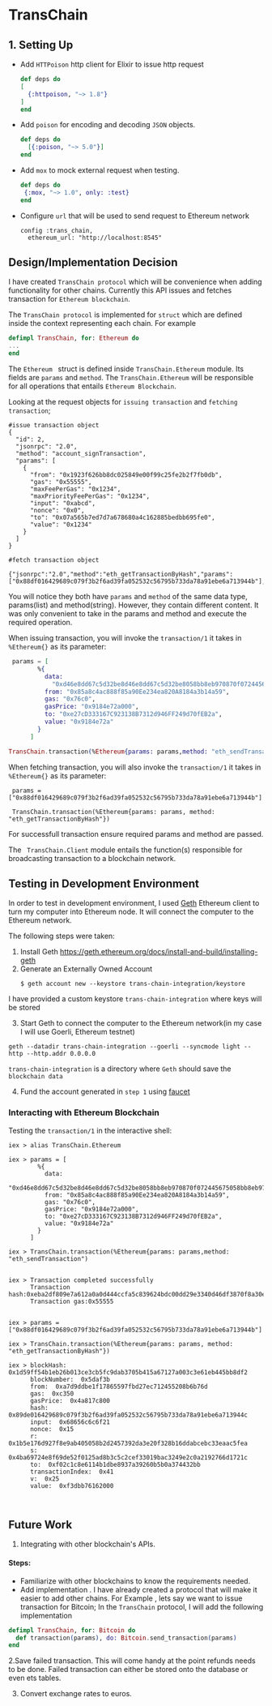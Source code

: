 # TransChain

## 1. Setting Up
- Add `HTTPoison` http client for Elixir to issue http request
    ```elixir
   def deps do
    [
      {:httpoison, "~> 1.8"}
    ]
   end
    ```

- Add `poison` for encoding and decoding `JSON` objects.

    ```elixir
    def deps do
      [{:poison, "~> 5.0"}]
    end
    ```

- Add `mox` to mock external request when testing.

   ```elixir
   def deps do
    {:mox, "~> 1.0", only: :test}
   end
   ```
- Configure `url` that will be used to send request to Ethereum network

    ```
    config :trans_chain,
      ethereum_url: "http://localhost:8545"
    ```

## Design/Implementation Decision
I have created `TransChain protocol` which will be convenience when adding functionality for other chains. Currently this API issues and fetches transaction for `Ethereum blockchain`.

The `TransChain protocol` is implemented for `struct` which are defined inside the context representing each chain. For example 

```elixir
defimpl TransChain, for: Ethereum do
...
end
```
The `Ethereum ` struct is defined inside `TransChain.Ethereum` module. Its fields are `params` and `method`. The  `TransChain.Ethereum` will be responsible for all operations that entails `Ethereum Blockchain`.

Looking at the request objects for `issuing transaction` and `fetching transaction`;

```
#issue transaction object
{
  "id": 2,
  "jsonrpc": "2.0",
  "method": "account_signTransaction",
  "params": [
    {
      "from": "0x1923f626bb8dc025849e00f99c25fe2b2f7fb0db",
      "gas": "0x55555",
      "maxFeePerGas": "0x1234",
      "maxPriorityFeePerGas": "0x1234",
      "input": "0xabcd",
      "nonce": "0x0",
      "to": "0x07a565b7ed7d7a678680a4c162885bedbb695fe0",
      "value": "0x1234"
    }
  ]
}
```

```
#fetch transaction object

{"jsonrpc":"2.0","method":"eth_getTransactionByHash","params":["0x88df016429689c079f3b2f6ad39fa052532c56795b733da78a91ebe6a713944b"],"id":1}
```
You will notice they both have `params` and `method` of the same data type, params(list) and method(string). However, they contain different content. It was only convenient to take in the params and method and execute the required operation.

When issuing transaction, you will invoke the `transaction/1` it takes in `%Ethereum{}` as its parameter:

```elixir
 params = [
        %{
          data:
            "0xd46e8dd67c5d32be8d46e8dd67c5d32be8058bb8eb970870f072445675058bb8eb970870f072445675",
          from: "0x85a8c4ac888f85a90Ee234ea820A8184a3b14a59",
          gas: "0x76c0",
          gasPrice: "0x9184e72a000",
          to: "0xe27cD333167C923138B7312d946FF249d70fEB2a",
          value: "0x9184e72a"
        }
      ]

TransChain.transaction(%Ethereum{params: params,method: "eth_sendTransaction"})
```

When fetching transaction, you will also invoke the `transaction/1` it takes in `%Ethereum{}` as its parameter:

```
 params = ["0x88df016429689c079f3b2f6ad39fa052532c56795b733da78a91ebe6a713944b"]

 TransChain.transaction(%Ethereum{params: params, method: "eth_getTransactionByHash"})
```
For successfull transaction ensure required params and method are passed. 

The ` TransChain.Client` module entails the function(s) responsible for broadcasting transaction to a blockchain network.

## Testing in Development Environment

In order to test in development environment, I used [Geth](https://geth.ethereum.org/docs/getting-start) Ethereum client to turn my computer into Ethereum node. It will connect the computer to the Ethereum network.

The following steps were taken:
1. Install Geth https://geth.ethereum.org/docs/install-and-build/installing-geth
2. Generate an Externally Owned Account 
    ```
    $ geth account new --keystore trans-chain-integration/keystore

    ```
 I have provided a custom keystore `trans-chain-integration` where keys will be stored

 3. Start Geth to connect the computer to the Ethereum network(in my case I will use Goerli, Ethereum testnet)

 ```
 geth --datadir trans-chain-integration --goerli --syncmode light --http --http.addr 0.0.0.0

 ```
 `trans-chain-integration` is a directory where `Geth` should save the `blockchain data`

 4. Fund the account generated in `step 1` using [faucet](https://fauceth.komputing.org/?chain=1115511)
 

### Interacting with Ethereum Blockchain

Testing the `transaction/1` in the interactive shell:

```
iex > alias TransChain.Ethereum

iex > params = [
        %{
          data:
            "0xd46e8dd67c5d32be8d46e8dd67c5d32be8058bb8eb970870f072445675058bb8eb970870f072445675",
          from: "0x85a8c4ac888f85a90Ee234ea820A8184a3b14a59",
          gas: "0x76c0",
          gasPrice: "0x9184e72a000",
          to: "0xe27cD333167C923138B7312d946FF249d70fEB2a",
          value: "0x9184e72a"
        }
      ]

iex > TransChain.transaction(%Ethereum{params: params,method: "eth_sendTransaction")


iex > Transaction completed successfully
      Transaction hash:0xeba2df809e7a612a0a0d444ccfa5c839624bdc00dd29e3340d46df3870f8a30e
      Transaction gas:0x55555


iex > params = ["0x88df016429689c079f3b2f6ad39fa052532c56795b733da78a91ebe6a713944b"]

iex > TransChain.transaction(%Ethereum{params: params, method: "eth_getTransactionByHash"})

iex > blockHash:  0x1d59ff54b1eb26b013ce3cb5fc9dab3705b415a67127a003c3e61eb445bb8df2
      blockNumber:  0x5daf3b
      from:  0xa7d9ddbe1f17865597fbd27ec712455208b6b76d
      gas:  0xc350
      gasPrice:  0x4a817c800
      hash:  0x89de016429689c079f3b2f6ad39fa052532c56795b733da78a91ebe6a713944c
      input:  0x68656c6c6f21
      nonce:  0x15
      r:  0x1b5e176d927f8e9ab405058b2d2457392da3e20f328b16ddabcebc33eaac5fea
      s:  0x4ba69724e8f69de52f0125ad8b3c5c2cef33019bac3249e2c0a2192766d1721c
      to:  0xf02c1c8e6114b1dbe8937a39260b5b0a374432bb
      transactionIndex:  0x41
      v:  0x25
      value:  0xf3dbb76162000



```

## Future Work
1. Integrating with other blockchain's APIs. 
  
#### Steps:
- Familiarize with other blockchains to know the requirements needed.
- Add implementation . I have already created a protocol that will make it easier to add other chains. 
For Example , lets say we want to issue transaction for Bitcoin;
In the `TransChain` protocol, I will add the following implementation

```elixir
defimpl TransChain, for: Bitcoin do
  def transaction(params), do: Bitcoin.send_transaction(params)
end

```

2.Save failed transaction. This will come handy at the point refunds needs to be done.
  Failed transaction can either be stored onto the database or even ets tables.

3. Convert exchange rates to euros.
